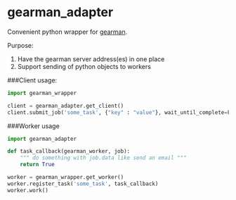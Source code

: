 gearman_adapter
===============

Convenient python wrapper for [gearman](http://gearman.org).

Purpose:

1. Have the gearman server address(es) in one place
2. Support sending of python objects to workers


###Client usage:

```py
import gearman_wrapper

client = gearman_adapter.get_client()
client.submit_job('some_task', {"key" : "value"}, wait_until_complete=False)
```

###Worker usage

```py
import gearman_adapter

def task_callback(gearman_worker, job):
    """ do something with job.data like send an email """
    return True

worker = gearman_wrapper.get_worker()
worker.register_task('some_task', task_callback)
worker.work()
```
